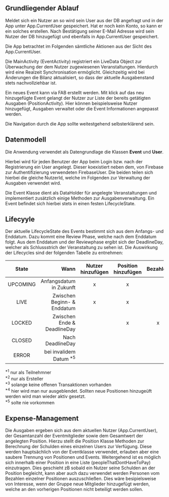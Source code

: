 ## Grundliegender Ablauf

Meldet sich ein Nutzer an so wird sein User aus der DB angefragt und in der App unter App.CurrentUser gespeichert.
Hat er noch kein Konto, so kann er ein solches erstellen. Nach Bestätigung seiner E-Mail Adresse wird sein Nutzer der
DB hinzugefügt und ebenfalls in App.CurrentUser gespeichert.

Die App betrachtet im Folgenden sämtliche Aktionen aus der Sicht des App.CurrentUser.

Die MainActivity (EventActivity) registriert ein LiveData Object zur Überwachung der dem Nutzer zugewiesenen Veranstaltungen.
Hierdurch wird eine Realzeit Synchronisation ermöglicht. Gleichzeitig wird bei Änderungen die Bilanz aktualisiert, so dass der
aktuelle Ausgabenstand stets nachvollziehbar ist.

Ein neues Event kann via FAB erstellt werden. Mit klick auf das neu hinzugefügte Event gelangt der Nutzer zur Liste der
bereits getätigten Ausgaben (PositionActivity). Hier können beispielsweise Nutzer hinzugefügt, Ausgaben verwaltet oder 
die Event Informationen angepasst werden.

Die Navigation durch die App sollte weitestgehend selbsterklärend sein.


## Datenmodell

Die Anwendung verwendet als Datengrundlage die Klassen **Event** und **User**.  

Hierbei wird für jeden Benutzer der App beim Login bzw. nach der Registrierung ein User angelegt.
Dieser koexistiert neben dem, von Firebase zur Authentifizierung verwendeten FirebaseUser. Die beiden
teilen sich hierbei die gleiche NutzerId, welche im Folgenden zur Verwaltung der Ausgaben verwendet wird.

Die Event Klasse dient als DataHolder für angelegte Veranstaltungen und implementiert zusätzlich einige
Methoden zur Ausgabenverwaltung. Ein Event befindet sich hierbei stets in einen festen LifecycleState.


## Lifecyyle

Der aktuelle LifecycleState des Events bestimmt sich aus dem Anfangs- und Enddatum. Dazu kommt eine Review Phase, welche 
nach dem Enddatum folgt. Aus dem Enddatum und der Reviewphase ergibt sich der DeadlineDay, welcher als Schlussstrich
der Veranstaltung zu sehen ist. Die Auswirkung der Lifecycles sind der folgenden Tabelle zu entnehmen:


|State      |Wann                                |Nutzer hinzufügen|Position hinzufügen|Bezahlen|Gruppe verlassen<sup>\*1</sup>|Gruppe Löschen<sup>\*2</sup>|
|:---------:|-----------------------------------:|:---------------:|:-----------------:|:------:|:----------------------------:|:--------------------------:|
|UPCOMING   |Anfangsdatum in Zukunft             |x                |x                  |        | x<sup>\*3</sup>              |x<sup>\*3</sup>             |
|LIVE       |Zwischen Beginn- & Enddatum         |x                |x                  |        |                              |                            |
|LOCKED     |Zwischen Ende & DeadlineDay         |                 |x                  |x       | x<sup>\*4</sup>              |                            |
|CLOSED     |Nach DeadlineDay                    |                 |                   |        | x                            | x                          |
|ERROR      |bei invalidem Datum <sup>\*5</sup>  |                 |                   |        | x                            | x                          |



<sup>\*1</sup> nur als Teilnehmner  
<sup>\*2</sup> nur als Ersteller  
<sup>\*3</sup> solange keine offenen Transaktionen vorhanden  
<sup>\*4</sup> hier wird man nur ausgeblendet. Sollten neue Positionen hinzugeüft werden wird man wieder aktiv gesetzt.  
<sup>\*5</sup> solte nie vorkommen  


## Expense-Management

Die Ausgaben ergeben sich aus dem aktuellen Nutzer (App.CurrentUser), der Gesamtanzahl der Eventmitglieder sowie dem
Gesamtwert der angelegten Position. Hierzu stellt die Position Klasse Methoden zur Berechnung der Schulden eines einzelnen Users zur Verfügung.
Diese werden hauptsächlich von der Eventklasse verwendet, erlauben aber eine saubere Trennung von Positionen und Events.
Weitergehend ist es möglich sich innerhalb einer Position in eine Liste (peopleThatDontHaveToPay) einzutragen. Dies geschieht zB sobald ein Nutzer
seine Schulden an der Position begleicht, kann aber auch dazu verwendet werden Personen vom Bezahlen einzelner Positionen auszuschließen. 
Dies wäre besipielsweise von Interesse, wenn der Gruppe neue Mitglieder hinzugefügt werden, welche an den vorherigen Positionen nicht beteiligt werden 
sollen.